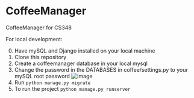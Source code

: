 # CoffeeManager
CoffeeManager for CS348

For local development:

0. Have mySQL and Django installed on your local machine
1. Clone this repository
2. Create a coffeemanager database in your local mysql
3. Change the password in the DATABASES in coffee/settings.py to your mySQL root password
 ![image](https://user-images.githubusercontent.com/54249775/158683484-e30f3243-966c-46c2-b115-be71b7201c00.png)
4. Run `python manage.py migrate`
5. To run the project `python manage.py runserver`


